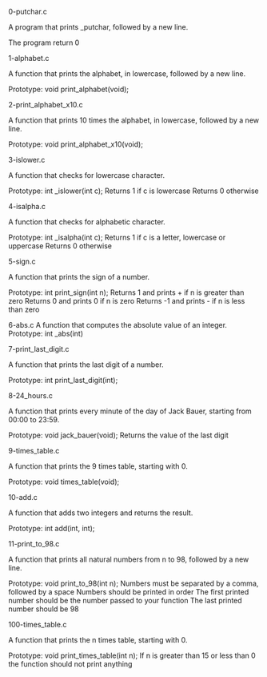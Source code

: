 0-putchar.c

  A program that prints _putchar, followed by a new line.
  
 The program return 0
 
1-alphabet.c

  A function that prints the alphabet, in lowercase, followed by a new line.
  
  Prototype: void print_alphabet(void);
  
2-print_alphabet_x10.c

 A function that prints 10 times the alphabet, in lowercase, followed by a new line.
 
 Prototype: void print_alphabet_x10(void);

3-islower.c

 A function that checks for lowercase character.
 
 Prototype: int _islower(int c);
 Returns 1 if c is lowercase
 Returns 0 otherwise
 
4-isalpha.c

  A function that checks for alphabetic character.
  
  Prototype: int _isalpha(int c);
  Returns 1 if c is a letter, lowercase or uppercase
  Returns 0 otherwise
  
5-sign.c 

 A function that prints the sign of a number.
 
 Prototype: int print_sign(int n);
 Returns 1 and prints + if n is greater than zero
 Returns 0 and prints 0 if n is zero
 Returns -1 and prints - if n is less than zero
 
6-abs.c
 A function that computes the absolute value of an integer.
 Prototype: int _abs(int)
 
7-print_last_digit.c

 A function that prints the last digit of a number.
 
 Prototype: int print_last_digit(int);
 
8-24_hours.c

 A function that prints every minute of the day of Jack Bauer, starting from 00:00 to 23:59.
 
 Prototype: void jack_bauer(void);
 Returns the value of the last digit
 
9-times_table.c

 A function that prints the 9 times table, starting with 0.
 
 Prototype: void times_table(void);
 
10-add.c

 A function that adds two integers and returns the result.
 
 Prototype: int add(int, int);
 
11-print_to_98.c

 A function that prints all natural numbers from n to 98, followed by a new line.
 
 Prototype: void print_to_98(int n);
 Numbers must be separated by a comma, followed by a space
 Numbers should be printed in order
 The first printed number should be the number passed to your function
 The last printed number should be 98
 
100-times_table.c

 A function that prints the n times table, starting with 0.
 
 Prototype: void print_times_table(int n);
 If n is greater than 15 or less than 0 the function should not print anything
 
